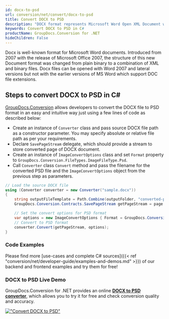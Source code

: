 ```yaml
---
id: docx-to-psd
url: conversion/net/convert/docx-to-psd
title: Convert DOCX to PSD
description: "DOCX format represents Microsoft Word Open XML Document with .docx extension. Learn how to convert DOCX to PSD file programmatically in C# language using GroupDocs.Conversion for .NET library."
keywords: Convert DOCX to PSD in C#
productName: GroupDocs.Conversion for .NET
hideChildren: False
---
```


Docx is well-known format for Microsoft Word documents. Introduced from 2007 with the release of Microsoft Office 2007, the structure of this new Document format was changed from plain binary to a combination of XML and binary files. Docx files can be opened with Word 2007 and lateral versions but not with the earlier versions of MS Word which support DOC file extensions.

## Steps to convert DOCX to PSD in C#

[GroupDocs.Conversion](https://products.groupdocs.com/conversion/net) allows developers to convert the DOCX file to PSD format in an easy and intuitive way just using a few lines of code as described below:

* Create an instance of `Converter` class and pass source DOCX file path as a constructor parameter. You may specify absolute or relative file path as per your requirements. 
* Declare `SavePageStream` delegate, which should provide a stream to store converted page of DOCX document.
* Create an instance of `ImageConvertOptions` class and set `Format` property to `GroupDocs.Conversion.FileTypes.ImageFileType.Psd`.
* Call `Converter` class `Convert` method and pass the filename for the converted PSD file and the `ImageConvertOptions` object from the previous step as parameters.

```csharp
// Load the source DOCX file
using (Converter converter = new Converter("sample.docx"))
{
    string outputFileTemplate = Path.Combine(outputFolder, "converted-page-{0}.psd");
    GroupDocs.Conversion.Contracts.SavePageStream getPageStream = page => new FileStream(string.Format(outputFileTemplate, page), FileMode.Create);

    // Set the convert options for PSD format
    var options = new ImageConvertOptions { Format = GroupDocs.Conversion.FileTypes.ImageFileType.Psd };   
    // Convert to PSD format
    converter.Convert(getPageStream, options);
}
```

### Code Examples

Please find more [use-cases and complete C# sources]({{< ref "conversion/net/developer-guide/examples-and-demos.md" >}}) of our backend and frontend examples and try them for free!

### DOCX to PSD Live Demo

GroupDocs.Conversion for .NET provides an online [**DOCX to PSD converter**](https://products.groupdocs.app/conversion/docx-to-psd), which allows you to try it for free and check conversion quality and accuracy.

[!["Convert DOCX to PSD"](conversion/net/images/convert-to-psd/convert-docx-to-psd.png)](https://products.groupdocs.app/conversion/docx-to-psd)